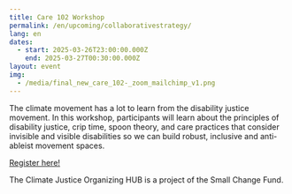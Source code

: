 ```yaml
---
title: Care 102 Workshop
permalink: /en/upcoming/collaborativestrategy/
lang: en
dates:
  - start: 2025-03-26T23:00:00.000Z
    end: 2025-03-27T00:30:00.000Z
layout: event
img:
  - /media/final_new_care_102-_zoom_mailchimp_v1.png
---
```

<!--StartFragment-->

The climate movement has a lot to learn from the disability justice movement. In this workshop, participants will learn about the principles of disability justice, crip time, spoon theory, and care practices that consider invisible and visible disabilities so we can build robust, inclusive and anti-ableist movement spaces.

[R﻿egister here!](https://us02web.zoom.us/meeting/register/2hDyIk9vRkGmjZI6ZrajhA)

<!--EndFragment-->

T﻿he Climate Justice Organizing HUB is a project of the Small Change Fund.